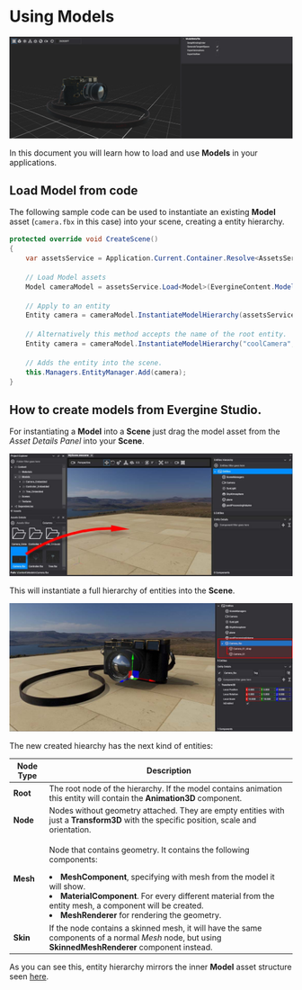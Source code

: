 # Using Models

![Models header](images/usingModels.jpg)

In this document you will learn how to load and use **Models** in your applications.

## Load Model from code
The following sample code can be used to instantiate an existing **Model** asset (`camera.fbx` in this case) into your scene, creating a entity hierarchy.

```csharp
protected override void CreateScene()
{
    var assetsService = Application.Current.Container.Resolve<AssetsService>();

    // Load Model assets
    Model cameraModel = assetsService.Load<Model>(EvergineContent.Models.Camera_fbx);

    // Apply to an entity
    Entity camera = cameraModel.InstantiateModelHierarchy(assetsService);

    // Alternatively this method accepts the name of the root entity.
    Entity camera = cameraModel.InstantiateModelHierarchy("coolCamera", assetsService);

    // Adds the entity into the scene.
    this.Managers.EntityManager.Add(camera);
}
```

## How to create models from Evergine Studio.

For instantiating a **Model** into a **Scene** just drag the model asset from the *Asset Details Panel* into  your **Scene**.

![Dragging a Model](images/DragModel.jpg)

This will instantiate a full hierarchy of entities into the **Scene**.

![New Model](images/NewModel.jpg)

The new created hiearchy has the next kind of entities:

| Node Type | Description |
| --------- | --------------- |
| **Root**  | The root node of the hierarchy. If the model contains animation this entity will contain the **Animation3D** component.
| **Node** | Nodes without geometry attached. They are empty entities with just a **Transform3D** with the specific position, scale and orientation.
| **Mesh** | <div><p>Node that contains geometry. It contains the following components: <li>**MeshComponent**, specifying with mesh from the model it will show.</li><li>**MaterialComponent**. For every different material from the entity mesh, a component will be created.</li><li>**MeshRenderer** for rendering the geometry.</li></div>
| **Skin** | If the node contains a skinned mesh, it will have the same components of a normal *Mesh* node, but using **SkinnedMeshRenderer** component instead.

As you can see this, entity hierarchy mirrors the inner **Model** asset structure seen [here](index.md).